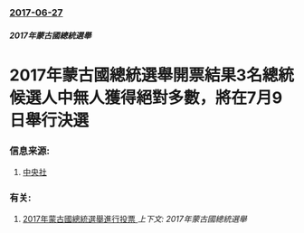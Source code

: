 ### [2017-06-27](/zh/news/2017/06/27/index.md)

##### 2017年蒙古國總統選舉
# 2017年蒙古國總統選舉開票結果3名總統候選人中無人獲得絕對多數，將在7月9日舉行決選 




### 信息来源:

1. [中央社](http://news.rti.org.tw/news/detail/?recordId=353078)

### 有关:

1. [2017年蒙古國總統選舉進行投票 ](/zh/news/2017/06/26/2017年蒙古國總統選舉進行投票.md) _上下文: 2017年蒙古國總統選舉_
